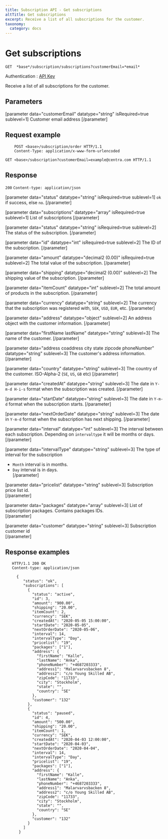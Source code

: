 ```yaml
---
title: Subscription API - Get subscriptions
altTitle: Get subscriptions
excerpt: Receive a list of all subscriptions for the customer.
taxonomy:
  category: docs
---
```


# Get subscriptions

```text
GET  *base*/subscription/subscriptions?customerEmail=*email*
```
Authentication : [API Key](/api-references/api-intro#authentication)

Receive a list of all subscriptions for the customer.

## Parameters

[parameter data="customerEmail" datatype="string" isRequired=true sublevel=1]
Customer email address
[/parameter]

## Request example

```http
    POST <base>/subscription/order HTTP/1.1
    Content-Type: application/x-www-form-urlencoded
    
GET <base>/subscription?customerEmail=example@centra.com HTTP/1.1
```

## Response

`200` `Content-type: application/json`

[parameter data="status" datatype="string" isRequired=true sublevel=1]
``ok`` if success, else ``no``.
[/parameter]

[parameter data="subscriptions" datatype="array" isRequired=true sublevel=1]
List of subscriptions
[/parameter]

[parameter data="status" datatype="string" isRequired=true sublevel=2]
The status of the subscription.
[/parameter]

[parameter data="id" datatype="int" isRequired=true sublevel=2]
The ID of the subscription.
[/parameter]

[parameter data="amount" datatype="decimal2 (0.00)" isRequired=true sublevel=2]
The total value of the subscription.
[/parameter]


[parameter data="shipping" datatype="decimal2 (0.00)" sublevel=2]
The shipping value of the subscription.
[/parameter]

[parameter data="itemCount" datatype="int" sublevel=2]
The total amount of products in the subscription.
[/parameter]

[parameter data="currency" datatype="string" sublevel=2]
The currency that the subscription was registered with, ``SEK``, ``USD``, ``EUR``, etc.
[/parameter]

[parameter data="address" datatype="object" sublevel=2]
An address object with the customer information.
[/parameter]

[parameter data="firstName lastName" datatype="string" sublevel=3]
The name of the customer.
[/parameter]

[parameter data="address coaddress city state zipcode phoneNumber" datatype="string" sublevel=3]
The customer's address information.
[/parameter]

[parameter data="country" datatype="string" sublevel=3]
The country of the customer. ISO-Alpha-2 (``SE``, ``US``, ``GB`` etc)
[/parameter]

[parameter data="createdAt" datatype="string" sublevel=3]
The date in ``Y-m-d H-i-s`` format when the subscription was created.
[/parameter]

[parameter data="startDate" datatype="string" sublevel=3]
The date in ``Y-m-d`` format when the subscription starts.
[/parameter]

[parameter data="nextOrderDate" datatype="string" sublevel=3]
The date in ``Y-m-d`` format when the subscription has next shipping.
[/parameter]

[parameter data="interval" datatype="int" sublevel=3]
The interval between each subscription. Depending on `intervaltype` it will be months or days.
[/parameter]

[parameter data="intervalType" datatype="string" sublevel=3]
The type of interval for the subscription
* ``Month`` interval is in months.
* ``Day`` interval is in days.        
[/parameter]

[parameter data="pricelist" datatype="string" sublevel=3]
Subscription price list id.      
[/parameter]

[parameter data="packages" datatype="array" sublevel=3]
List of subscription packages. Contains packages IDs.   
[/parameter]

[parameter data="customer" datatype="string" sublevel=3]
Subscription customer id   
[/parameter]

## Response examples

```http
   HTTP/1.1 200 OK
   Content-type: application/json

     {
        "status": "ok",
        "subscriptions": [
          {
            "status": "active",
            "id": 3,
            "amount": "900.00",
            "shipping": "20.00",
            "itemCount": 2,
            "currency": "SEK",
            "createdAt": "2020-05-05 15:00:00",
            "startDate": "2020-05-05",
            "nextOrderDate": "2020-05-06",
            "interval": 14,
            "intervalType": "Day",
            "pricelist": "19",
            "packages": ["1"],
            "address": {
              "firstName": "Kalle",
              "lastName": "Anka",
              "phoneNumber": "+4687203333",
              "address1": "Malarvarvsbacken 8",
              "address2": "c/o Young Skilled AB",
              "zipCode": "11733",
              "city": "Stockholm",
              "state": "",
              "country": "SE"
            },
            "customer": "132"
          },
          {
            "status": "paused",
            "id": 4,
            "amount": "500.00",
            "shipping": "20.00",
            "itemCount": 1,
            "currency": "SEK",
            "createdAt": "2020-04-03 12:00:00",
            "startDate": "2020-04-03",
            "nextOrderDate": "2020-04-04",
            "interval": 14,
            "intervalType": "Day",
            "pricelist": "19",
            "packages": ["1"],
            "address": {
              "firstName": "Kalle",
              "lastName": "Anka",
              "phoneNumber": "+4687203333",
              "address1": "Malarvarvsbacken 8",
              "address2": "c/o Young Skilled AB",
              "zipCode": "11733",
              "city": "Stockholm",
              "state": "",
              "country": "SE"
            },
            "customer": "132"
          }
        ]
      }
```